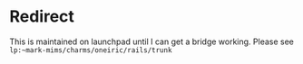 
# Redirect

This is maintained on launchpad until I can get a bridge working.
Please see `lp:~mark-mims/charms/oneiric/rails/trunk`


